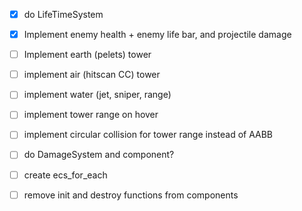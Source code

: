 - [x] do LifeTimeSystem
- [x] Implement enemy health + enemy life bar, and projectile damage
- [ ] Implement earth (pelets) tower
- [ ] implement air (hitscan CC) tower
- [ ] implement water (jet, sniper, range)
- [ ] implement tower range on hover
- [ ] implement circular collision for tower range instead of AABB 
- [ ] do DamageSystem and component?
- [ ] create ecs_for_each
- [ ] remove init and destroy functions from components

